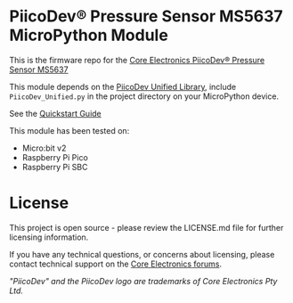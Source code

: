 # PiicoDev® Pressure Sensor MS5637 MicroPython Module

This is the firmware repo for the [Core Electronics PiicoDev® Pressure Sensor MS5637](https://core-electronics.com.au/catalog/product/view/sku/CE07832)

This module depends on the [PiicoDev Unified Library](https://github.com/CoreElectronics/CE-PiicoDev-Unified), include `PiicoDev_Unified.py` in the project directory on your MicroPython device.

See the [Quickstart Guide](https://piico.dev/p11)

This module has been tested on:
 - Micro:bit v2
 - Raspberry Pi Pico
 - Raspberry Pi SBC


# License
This project is open source - please review the LICENSE.md file for further licensing information.

If you have any technical questions, or concerns about licensing, please contact technical support on the [Core Electronics forums](https://forum.core-electronics.com.au/).

*\"PiicoDev\" and the PiicoDev logo are trademarks of Core Electronics Pty Ltd.*

